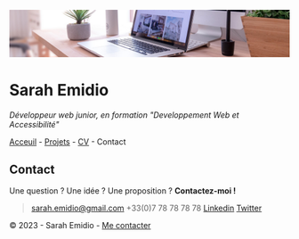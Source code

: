 ![bureau](bureau.jpg)

# Sarah Emidio

*Développeur web junior, en formation "Developpement Web et Accessibilité"*

[Acceuil](README.md) - [Projets](Projets.md) - [CV](CV.md) - Contact

## Contact

Une question ? Une idée ? Une proposition ?
__Contactez-moi !__

> [sarah.emidio@gmail.com](https://github.com/Sarah-Emidio)
+33(0)7 78 78 78 78
[Linkedin](https://github.com/Sarah-Emidio)
[Twitter](https://github.com/Sarah-Emidio)

© 2023 - Sarah Emidio - [Me contacter](https://github.com/Sarah-Emidio)
